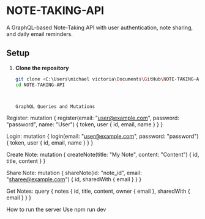# NOTE-TAKING-API

A GraphQL-based Note-Taking API with user authentication, note sharing, and daily email reminders.

## Setup

1. **Clone the repository**
   ```bash
   git clone <C:\Users\michael victoria\Documents\GitHub\NOTE-TAKING-API>
   cd NOTE-TAKING-API



   GraphQL Queries and Mutations

Register: 
mutation { register(email: "user@example.com", password: "password", name: "User") { token, user { id, email, name } } }

Login: 
mutation { login(email: "user@example.com", password: "password") { token, user { id, email, name } } }

Create Note: 
mutation { createNote(title: "My Note", content: "Content") { id, title, content } }

Share Note: 
mutation { shareNote(id: "note_id", email: "sharee@example.com") { id, sharedWith { email } } }

Get Notes: 
query { notes { id, title, content, owner { email }, sharedWith { email } } }

How to run the server
Use npm run dev

